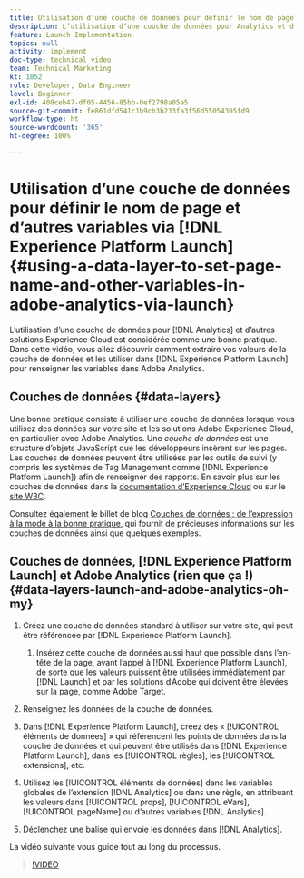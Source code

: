 ```yaml
---
title: Utilisation dʼune couche de données pour définir le nom de page et dʼautres variables dans Adobe Analytics via Launch
description: L’utilisation d’une couche de données pour Analytics et d’autres solutions Experience Cloud est considérée comme une bonne pratique. Dans cette vidéo, vous allez découvrir comment extraire vos valeurs de la couche de données et les utiliser dans Launch pour renseigner les variables dans Adobe Analytics.
feature: Launch Implementation
topics: null
activity: implement
doc-type: technical video
team: Technical Marketing
kt: 1852
role: Developer, Data Engineer
level: Beginner
exl-id: 408ceb47-df05-4456-85bb-0ef2798a05a5
source-git-commit: fe861dfd541c1b9cb3b233fa3f56d55054305fd9
workflow-type: ht
source-wordcount: '365'
ht-degree: 100%

---
```


# Utilisation d’une couche de données pour définir le nom de page et d’autres variables via [!DNL Experience Platform Launch] {#using-a-data-layer-to-set-page-name-and-other-variables-in-adobe-analytics-via-launch}

L’utilisation d’une couche de données pour [!DNL Analytics] et d’autres solutions Experience Cloud est considérée comme une bonne pratique. Dans cette vidéo, vous allez découvrir comment extraire vos valeurs de la couche de données et les utiliser dans [!DNL Experience Platform Launch] pour renseigner les variables dans Adobe Analytics.

## Couches de données {#data-layers}

Une bonne pratique consiste à utiliser une couche de données lorsque vous utilisez des données sur votre site et les solutions Adobe Experience Cloud, en particulier avec Adobe Analytics. Une _couche de données_ est une structure d’objets JavaScript que les développeurs insèrent sur les pages. Les couches de données peuvent être utilisées par les outils de suivi (y compris les systèmes de Tag Management comme [!DNL Experience Platform Launch]) afin de renseigner des rapports. En savoir plus sur les couches de données dans la [documentation d’Experience Cloud](https://experienceleague.adobe.com/docs/analytics/implementation/prepare/data-layer.html?lang=fr) ou sur le [site W3C](https://www.w3.org/).

Consultez également le billet de blog [Couches de données : de l’expression à la mode à la bonne pratique](https://theblog.adobe.com/data-layers-buzzword-best-practice/), qui fournit de précieuses informations sur les couches de données ainsi que quelques exemples.

## Couches de données, [!DNL Experience Platform Launch] et Adobe Analytics (rien que ça !) {#data-layers-launch-and-adobe-analytics-oh-my}

1. Créez une couche de données standard à utiliser sur votre site, qui peut être référencée par [!DNL Experience Platform Launch].

   1. Insérez cette couche de données aussi haut que possible dans l’en-tête de la page, avant l’appel à [!DNL Experience Platform Launch], de sorte que les valeurs puissent être utilisées immédiatement par [!DNL Launch] et par les solutions d’Adobe qui doivent être élevées sur la page, comme Adobe Target.

1. Renseignez les données de la couche de données.
1. Dans [!DNL Experience Platform Launch], créez des « [!UICONTROL éléments de données] » qui référencent les points de données dans la couche de données et qui peuvent être utilisés dans [!DNL Experience Platform Launch], dans les [!UICONTROL règles], les [!UICONTROL extensions], etc.
1. Utilisez les [!UICONTROL éléments de données] dans les variables globales de l’extension [!DNL Analytics] ou dans une règle, en attribuant les valeurs dans [!UICONTROL props], [!UICONTROL eVars], [!UICONTROL pageName] ou d’autres variables [!DNL Analytics].
1. Déclenchez une balise qui envoie les données dans [!DNL Analytics].

La vidéo suivante vous guide tout au long du processus.

>[!VIDEO](https://video.tv.adobe.com/v/25899/?quality=12)
